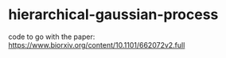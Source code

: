 # hierarchical-gaussian-process
code to go with the paper: https://www.biorxiv.org/content/10.1101/662072v2.full
